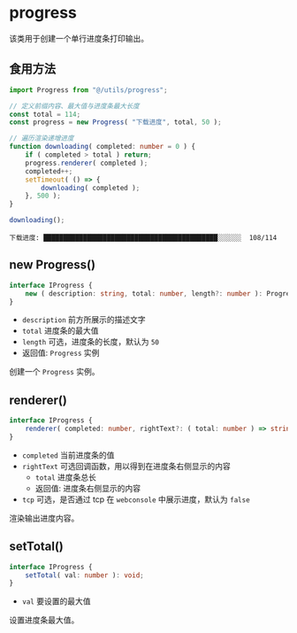 # progress

该类用于创建一个单行进度条打印输出。

## 食用方法

```ts
import Progress from "@/utils/progress";

// 定义前缀内容、最大值与进度条最大长度
const total = 114;
const progress = new Progress( "下载进度", total, 50 );

// 遍历渲染递增进度
function downloading( completed: number = 0 ) {
    if ( completed > total ) return;
    progress.renderer( completed );
    completed++;
    setTimeout( () => {
        downloading( completed );
    }, 500 );
}

downloading();
```

```text
下载进度: ████████████████████████████████████████████░░░░░░  108/114
```

## new Progress()

```ts
interface IProgress {
    new ( description: string, total: number, length?: number ): Progress;
}
```

- `description` 前方所展示的描述文字
- `total` 进度条的最大值
- `length` 可选，进度条的长度，默认为 `50`
- 返回值: `Progress` 实例

创建一个 `Progress` 实例。

## renderer()

```ts
interface IProgress {
    renderer( completed: number, rightText?: ( total: number ) => string, tcp?: boolean )
}
```

- `completed` 当前进度条的值
- `rightText` 可选回调函数，用以得到在进度条右侧显示的内容
  - `total` 进度条总长
  - 返回值: 进度条右侧显示的内容
- `tcp` 可选，是否通过 tcp 在 `webconsole` 中展示进度，默认为 `false`

渲染输出进度内容。

## setTotal()

```ts
interface IProgress {
    setTotal( val: number ): void;
}
```

- `val` 要设置的最大值

设置进度条最大值。